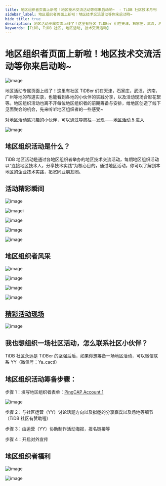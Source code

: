 ```yaml
---
title: 地区组织者页面上新啦！地区技术交流活动等你来启动哟~  - TiDB 社区技术月刊
sidebar_label: 地区组织者页面上新啦！地区技术交流活动等你来启动哟~ 
hide_title: true
description: 地区活动专属页面上线了！这里有社区 TiDBer 们在天津，石家庄，武汉，济南，广州等地的布道实录，也能看到各地的小伙伴的实践分享，以及活动现场合影花絮等。
keywords: [TiDB, TiDB 社区, 地区活动, 技术交流活动]
---
```


# 地区组织者页面上新啦！地区技术交流活动等你来启动哟~ 

![image](https://asktug.com/uploads/default/optimized/4X/e/8/9/e89db552664781cb4d02f78a299e63916892b63a_2_690x255.jpeg)

地区活动专属页面上线了！这里有社区 TiDBer 们在天津，石家庄，武汉，济南，广州等地的布道实录，也能看到各地的小伙伴的实践分享，以及活动现场合影花絮等。地区组织活动也离不开每位地区组织者的前期筹备与安排，给地区创造了线下见面聚会的机会，先来听听地区组织者的一些感受~

对地区活动感兴趣的小伙伴，可以通过导航栏—发现——[地区活动 5](https://tidb.net/regional-meetup) 进入

![image](https://asktug.com/uploads/default/optimized/4X/c/c/a/ccadb2ce167a4cd5bd12e467d48f4eb8287871dd_2_690x269.png)

## **地区组织活动是什么？**

TiDB 地区活动是通过各地区组织者举办的地区技术交流活动，每期地区组织活动以“连接地区技术人，分享技术实践”为核心目的，通过地区活动，你可以了解到本地区的企业技术实践，拓宽同业朋友圈。

## 活动精彩瞬间

![image](https://asktug.com/uploads/default/optimized/4X/2/2/a/22a3b47cb98a538847ff09fd0a52a5780227978c_2_690x388.jpeg)

![image](https://asktug.com/uploads/default/optimized/4X/f/d/f/fdf45f25ca1f7e9dcb0c70832a7f62bb242f08b1_2_690x388.jpeg)i

![image](https://asktug.com/uploads/default/optimized/4X/9/5/1/9519eef172b8cb674e94adb9a61754068f242da6_2_690x388.jpeg)

![image](https://asktug.com/uploads/default/optimized/4X/6/5/d/65d223e292de5ba2489c8eeae31c9c198973a13b_2_690x388.jpeg)

![image](https://asktug.com/uploads/default/optimized/4X/4/6/3/4637d8ae7dd8bdbd08ed79bc89ac3fd144223d52_2_690x388.jpeg)

## 地区组织者风采

![image](https://asktug.com/uploads/default/optimized/4X/6/6/4/664c924615ed7e5627efd935a83a3bea64463a65_2_690x349.jpeg)

![image](https://asktug.com/uploads/default/optimized/4X/a/2/1/a21b96560c2198275910befffb4e98419191df53_2_690x309.png)

![image](https://asktug.com/uploads/default/optimized/4X/4/5/1/451744e195315bc260c2d304b302f83787039b8f_2_690x304.png)

![image](https://asktug.com/uploads/default/optimized/4X/5/3/8/5380613167a5bd2256caa9a69c316f7abeda2527_2_347x305.png)

## [精彩活动现场](https://space.bilibili.com/584479667)

![image](https://asktug.com/uploads/default/optimized/4X/f/2/5/f2573919b6707317a0d59e97ccebed654a2631cd_2_690x237.png)


## **我也想组织一场社区活动，怎么联系社区小伙伴？**

TiDB 社区永远是 TiDBer 的坚强后盾，如果你想筹备一场地区活动，可以微信联系 YY（微信号：Ya_cacti）

## **地区组织活动筹备步骤：**

步骤 1：填写地区组织者表单：[PingCAP Account 1](https://forms.pingcap.com/f/regional-meetup-organizer)

![image](https://asktug.com/uploads/default/optimized/4X/6/5/9/659d9e533ca5361cdb850db9da9988d0761706be_2_690x204.jpeg)

步骤 2：与社区运营（YY）讨论话题方向以及拟邀的分享嘉宾以及场地等细节（TiDB 社区有赞助喔）

步骤 3：由运营（YY）协助制作活动海报，报名链接等

步骤 4：开启对外宣传

## 地区组织者福利

![image](https://asktug.com/uploads/default/original/4X/9/9/0/990fa5af9175028f12b4f4d678350fc589697c57.png)

![image](https://asktug.com/uploads/default/optimized/4X/6/7/0/67089c11a22795a88b51c451978b85117bbf0671_2_690x240.jpeg)
